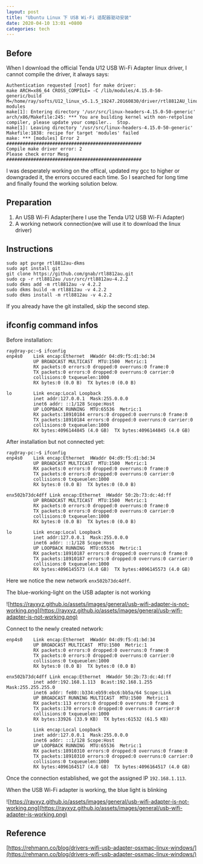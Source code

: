 ```yaml
---
layout: post
title: "Ubuntu Linux 下 USB Wi-Fi 适配器驱动安装"
date: 2020-04-10 13:01 +0800
categories: tech
---
```


## Before
When I download the official Tenda U12 USB Wi-Fi Adapter linux driver, I cannot compile the driver, it always says:
```
Authentication requested [root] for make driver:
make ARCH=x86_64 CROSS_COMPILE= -C /lib/modules/4.15.0-50-generic/build M=/home/ray/softs/U12_linux_v5.1.5_19247.20160830/driver/rtl8812AU_linux_v5.1.5_19247.20160830  modules
make[1]: Entering directory '/usr/src/linux-headers-4.15.0-50-generic'
arch/x86/Makefile:245: *** You are building kernel with non-retpoline compiler, please update your compiler..  Stop.
make[1]: Leaving directory '/usr/src/linux-headers-4.15.0-50-generic'
Makefile:1838: recipe for target 'modules' failed
make: *** [modules] Error 2
##################################################
Compile make driver error: 2
Please check error Mesg
##################################################
```
I was desperately working on the offical, updated my gcc to higher or downgraded it, the errors occured each time. So I searched for long time and finally found the working solution below.

## Preparation
1. An USB Wi-Fi Adapter(here I use the Tenda U12 USB Wi-Fi Adapter)
2. A working network connection(we will use it to download the linux driver)

## Instructions
```
sudo apt purge rtl8812au-dkms
sudo apt install git
git clone https://github.com/gnab/rtl8812au.git
sudo cp -r rtl8812au /usr/src/rtl8812au-4.2.2
sudo dkms add -m rtl8812au -v 4.2.2
sudo dkms build -m rtl8812au -v 4.2.2
sudo dkms install -m rtl8812au -v 4.2.2
```
If you already have the git installed, skip the second step.

## ifconfig command infos
Before installation: 
```
ray@ray-pc:~$ ifconfig
enp4s0    Link encap:Ethernet  HWaddr 04:d9:f5:d1:bd:34  
          UP BROADCAST MULTICAST  MTU:1500  Metric:1
          RX packets:0 errors:0 dropped:0 overruns:0 frame:0
          TX packets:0 errors:0 dropped:0 overruns:0 carrier:0
          collisions:0 txqueuelen:1000 
          RX bytes:0 (0.0 B)  TX bytes:0 (0.0 B)

lo        Link encap:Local Loopback  
          inet addr:127.0.0.1  Mask:255.0.0.0
          inet6 addr: ::1/128 Scope:Host
          UP LOOPBACK RUNNING  MTU:65536  Metric:1
          RX packets:18910184 errors:0 dropped:0 overruns:0 frame:0
          TX packets:18910184 errors:0 dropped:0 overruns:0 carrier:0
          collisions:0 txqueuelen:1000 
          RX bytes:4096144845 (4.0 GB)  TX bytes:4096144845 (4.0 GB)
```

After installation but not connected yet:
```
ray@ray-pc:~$ ifconfig
enp4s0    Link encap:Ethernet  HWaddr 04:d9:f5:d1:bd:34  
          UP BROADCAST MULTICAST  MTU:1500  Metric:1
          RX packets:0 errors:0 dropped:0 overruns:0 frame:0
          TX packets:0 errors:0 dropped:0 overruns:0 carrier:0
          collisions:0 txqueuelen:1000 
          RX bytes:0 (0.0 B)  TX bytes:0 (0.0 B)

enx502b73dc4dff Link encap:Ethernet  HWaddr 50:2b:73:dc:4d:ff  
          UP BROADCAST MULTICAST  MTU:1500  Metric:1
          RX packets:0 errors:0 dropped:0 overruns:0 frame:0
          TX packets:0 errors:0 dropped:0 overruns:0 carrier:0
          collisions:0 txqueuelen:1000 
          RX bytes:0 (0.0 B)  TX bytes:0 (0.0 B)

lo        Link encap:Local Loopback  
          inet addr:127.0.0.1  Mask:255.0.0.0
          inet6 addr: ::1/128 Scope:Host
          UP LOOPBACK RUNNING  MTU:65536  Metric:1
          RX packets:18910187 errors:0 dropped:0 overruns:0 frame:0
          TX packets:18910187 errors:0 dropped:0 overruns:0 carrier:0
          collisions:0 txqueuelen:1000 
          RX bytes:4096145573 (4.0 GB)  TX bytes:4096145573 (4.0 GB)
```
Here we notice the new network `enx502b73dc4dff`.

The blue-working-light on the USB adapter is not working

![https://rayxyz.github.io/assets/images/general/usb-wifi-adapter-is-not-working.png](https://rayxyz.github.io/assets/images/general/usb-wifi-adapter-is-not-working.png)

Connect to the newly created network:
```
enp4s0    Link encap:Ethernet  HWaddr 04:d9:f5:d1:bd:34  
          UP BROADCAST MULTICAST  MTU:1500  Metric:1
          RX packets:0 errors:0 dropped:0 overruns:0 frame:0
          TX packets:0 errors:0 dropped:0 overruns:0 carrier:0
          collisions:0 txqueuelen:1000 
          RX bytes:0 (0.0 B)  TX bytes:0 (0.0 B)

enx502b73dc4dff Link encap:Ethernet  HWaddr 50:2b:73:dc:4d:ff  
          inet addr:192.168.1.113  Bcast:192.168.1.255  Mask:255.255.255.0
          inet6 addr: fe80::b334:eb59:ebc6:bb5a/64 Scope:Link
          UP BROADCAST RUNNING MULTICAST  MTU:1500  Metric:1
          RX packets:113 errors:0 dropped:0 overruns:0 frame:0
          TX packets:170 errors:0 dropped:0 overruns:0 carrier:0
          collisions:0 txqueuelen:1000 
          RX bytes:33926 (33.9 KB)  TX bytes:61532 (61.5 KB)

lo        Link encap:Local Loopback  
          inet addr:127.0.0.1  Mask:255.0.0.0
          inet6 addr: ::1/128 Scope:Host
          UP LOOPBACK RUNNING  MTU:65536  Metric:1
          RX packets:18910310 errors:0 dropped:0 overruns:0 frame:0
          TX packets:18910310 errors:0 dropped:0 overruns:0 carrier:0
          collisions:0 txqueuelen:1000 
          RX bytes:4096164517 (4.0 GB)  TX bytes:4096164517 (4.0 GB)
```
Once the connection established, we got the assigned IP `192.168.1.113`.

When the USB Wi-Fi adapter is working, the blue light is blinking

![https://rayxyz.github.io/assets/images/general/usb-wifi-adapter-is-not-working.png](https://rayxyz.github.io/assets/images/general/usb-wifi-adapter-is-working.png)


## Reference
[https://rehmann.co/blog/drivers-wifi-usb-adapter-osxmac-linux-windows/](https://rehmann.co/blog/drivers-wifi-usb-adapter-osxmac-linux-windows/)